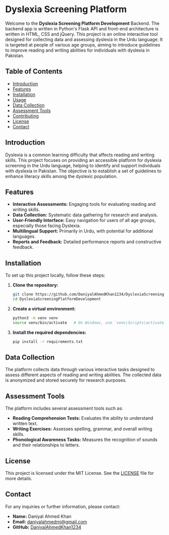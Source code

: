 # Dyslexia Screening Platform

Welcome to the **Dyslexia Screening Platform Development** Backend. The backend app is written in Python's Flask API and front-end architecture is written in HTML, CSS and jQuery. This project is an online interactive tool designed for collecting data and assessing dyslexia in the Urdu language. It is targeted at people of various age groups, aiming to introduce guidelines to improve reading and writing abilities for individuals with dyslexia in Pakistan.

## Table of Contents

- [Introduction](#introduction)
- [Features](#features)
- [Installation](#installation)
- [Usage](#usage)
- [Data Collection](#data-collection)
- [Assessment Tools](#assessment-tools)
- [Contributing](#contributing)
- [License](#license)
- [Contact](#contact)

## Introduction

Dyslexia is a common learning difficulty that affects reading and writing skills. This project focuses on providing an accessible platform for dyslexia screening in the Urdu language, helping to identify and support individuals with dyslexia in Pakistan. The objective is to establish a set of guidelines to enhance literacy skills among the dyslexic population.

## Features

- **Interactive Assessments:** Engaging tools for evaluating reading and writing skills.
- **Data Collection:** Systematic data gathering for research and analysis.
- **User-Friendly Interface:** Easy navigation for users of all age groups, especially those facing Dyslexia.
- **Multilingual Support:** Primarily in Urdu, with potential for additional languages.
- **Reports and Feedback:** Detailed performance reports and constructive feedback.

## Installation

To set up this project locally, follow these steps:

1. **Clone the repository:**
   ```bash
   git clone https://github.com/DaniyalAhmedKhan1234/DyslexiaScreeningPlatformDevelopment.git
   cd DyslexiaScreeningPlatformDevelopment
   ```

2. **Create a virtual environment:**
   ```bash
   python3 -m venv venv
   source venv/bin/activate   # On Windows, use `venv\Scripts\activate`
   ```

3. **Install the required dependencies:**
   ```bash
   pip install -r requirements.txt
   ```

## Data Collection

The platform collects data through various interactive tasks designed to assess different aspects of reading and writing abilities. The collected data is anonymized and stored securely for research purposes.

## Assessment Tools

The platform includes several assessment tools such as:

- **Reading Comprehension Tests:** Evaluates the ability to understand written text.
- **Writing Exercises:** Assesses spelling, grammar, and overall writing skills.
- **Phonological Awareness Tasks:** Measures the recognition of sounds and their relationships to letters.

## License

This project is licensed under the MIT License. See the [LICENSE](LICENSE) file for more details.

## Contact

For any inquiries or further information, please contact:

- **Name:** Daniyal Ahmed Khan
- **Email:** daniyalahmedmj@gmail.com
- **GitHub:** [DaniyalAhmedKhan1234](https://github.com/DaniyalAhmedKhan1234)
